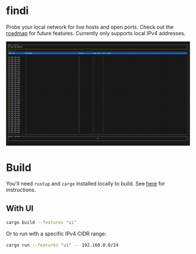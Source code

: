 findi
======
Probe your local network for live hosts and open ports. Check out the [roadmap](doc/roadmap.md) for future features. Currently only supports local IPv4 addresses.

![Animated gif of findi network tool](doc/recording_v010.gif)

# Build
You'll need `rustup` and `cargo` installed locally to build. See [here](https://doc.rust-lang.org/cargo/getting-started/installation.html) for instructions.

## With UI
```bash
cargo build --features "ui"
```
Or to run with a specific IPv4 CIDR range:
```bash
cargo run --features "ui" -- 192.168.0.0/24
```
